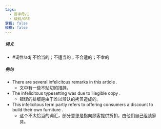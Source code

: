 ```yaml
---
tags:
  - 首字母/I
  - 级别/GRE
掌握: false
模糊: false
---
```

##### 词义
- #词性/adj  不恰当的；不适当的；不合适的；不幸的
##### 例句
- There are several infelicitous remarks in this article .
	- 文中有一些不贴切的措辞。
- The infelicitous typesetting was due to illegible copy .
	- 错误的排版是由于难以辨认的拷贝造成的。
- This infelicitous term partly refers to offering consumers a discount to build their own furniture .
	- 这个不太恰当的词汇，部分意思是指向顾客提供折扣，由他们自己组装家具。
